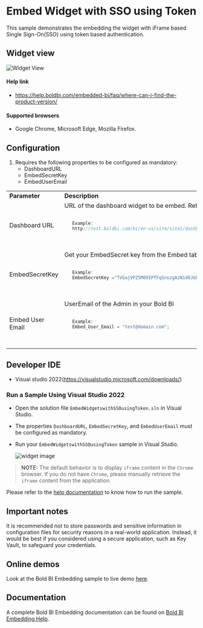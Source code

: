 # Embed Widget with SSO using Token

This sample demonstrates the embedding the widget with iFrame based Single Sign-On(SSO) using token based authentication.

## Widget view

![Widget View](https://github.com/boldbi/blazor-webassembly-sample/assets/91586758/a4fc2b3a-33ff-4225-be1e-027a38ff348c)

 #### Help link

 * https://help.boldbi.com/embedded-bi/faq/where-can-i-find-the-product-version/

 #### Supported browsers
  
  * Google Chrome, Microsoft Edge, Mozilla Firefox.

 ## Configuration

  1. Requires the following properties to be configured as mandatory:
      * DashboardURL 
      * EmbedSecretKey
      * EmbedUserEmail

   <table>
   <tr>
   <td style="width: 23%"><strong>Parameter</strong></td>
   <td style="width: 77%"><strong>Description</strong></td>
   </tr>

   <tr>
   <td>Dashboard URL</td>
   <td>URL of the dashboard widget to be embed. Refer this <a href="/embedding-options/iframe-embedding/embedding-a-widget/">link</a> to get the URL. <code>

   ```js
      Example:
      http://test.boldbi.com/bi/en-us/site/site1/dashboards/8428c9d9-85db-418c-b877-ea4495dcddd7/Predictive%20Analytics/Personal%20Expense%20Analysis?isWidgetMode=true&widgetId=0000aeab-3359-40c6-b014-1ea98e9a7ce9
   ```

   </code> </td>
   </tr>

   <tr>
   <td>EmbedSecretKey</td>
   <td>Get your EmbedSecret key from the Embed tab by enabling the Enable embed authentication in the <a href="https://help.boldbi.com/site-administration/embed-settings/#get-embed-secret-code">Administration page</a> <code>

   ```js
      Example:
      EmbedSecretKey ="TVGajVPZ5M89IPfFqSnszgAzN1d6Jbkd";
   ```

</code> </td>
   </tr>

   <tr>
   <td>Embed User Email</td>
    <td>UserEmail of the Admin in your Bold BI<code>

   ```js
      Example:
      Embed_User_Email = "test@domain.com";
   ```

</code></td>
</tr>
</table>

 ## Developer IDE

  * Visual studio 2022(https://visualstudio.microsoft.com/downloads/)

 ### Run a Sample Using Visual Studio 2022
 
  * Open the solution file `EmbedWidgetswithSSOusingToken.sln` in Visual Studio.

  * The properties `DashboardURL`, `EmbedSecretKey`, and `EmbedUserEmail` must be configured as mandatory.

  * Run your `EmbedWidgetswithSSOusingToken` sample in Visual Studio.

    ![widget image](https://github.com/boldbi/blazor-webassembly-sample/assets/91586758/a4fc2b3a-33ff-4225-be1e-027a38ff348c)

> **NOTE:** The default behavior is to display `iframe` content in the `Chrome` browser. If you do not have `Chrome`, please manually retrieve the `iframe` content from the application.

Please refer to the [help documentation](https://help.boldbi.com/embedding-options/iframe-embedding/embed-widgets-with-sso-using-token/) to know how to run the sample.

## Important notes

It is recommended not to store passwords and sensitive information in configuration files for security reasons in a real-world application. Instead, it would be best if you considered using a secure application, such as Key Vault, to safeguard your credentials.

## Online demos

Look at the Bold BI Embedding sample to live demo [here](https://samples.boldbi.com/embed).

## Documentation

A complete Bold BI Embedding documentation can be found on [Bold BI Embedding Help](https://help.boldbi.com/embedding-options/iframe-embedding/).
